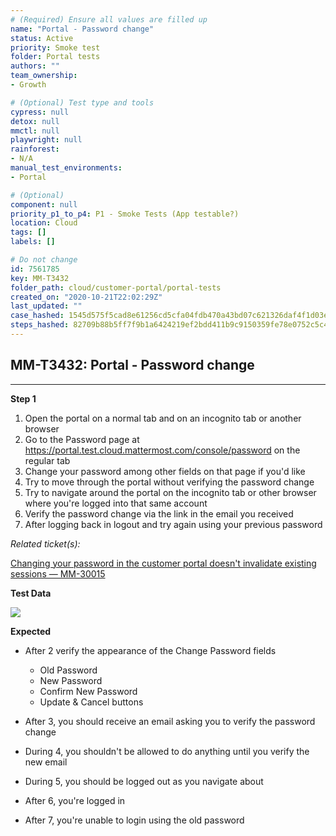 ```yaml
---
# (Required) Ensure all values are filled up
name: "Portal - Password change"
status: Active
priority: Smoke test
folder: Portal tests
authors: ""
team_ownership: 
- Growth

# (Optional) Test type and tools
cypress: null
detox: null
mmctl: null
playwright: null
rainforest: 
- N/A
manual_test_environments: 
- Portal

# (Optional)
component: null
priority_p1_to_p4: P1 - Smoke Tests (App testable?)
location: Cloud
tags: []
labels: []

# Do not change
id: 7561785
key: MM-T3432
folder_path: cloud/customer-portal/portal-tests
created_on: "2020-10-21T22:02:29Z"
last_updated: ""
case_hashed: 1545d575f5cad8e61256cd5cfa04fdb470a43bd07c621326daf4f1d03e7f7a9c5f8c5bf414f82040dbdbe9e04c5649cf
steps_hashed: 82709b88b5ff7f9b1a6424219ef2bdd411b9c9150359fe78e0752c5c4618b6fba75f3e4fb04f47900b37fafea23ebaf8
---
```


## MM-T3432: Portal - Password change

---

**Step 1**

1. Open the portal on a normal tab and on an incognito tab or another browser
2. Go to the Password page at <https://portal.test.cloud.mattermost.com/console/password> on the regular tab
3. Change your password among other fields on that page if you'd like
4. Try to move through the portal without verifying the password change
5. Try to navigate around the portal on the incognito tab or other browser where you're logged into that same account
6. Verify the password change via the link in the email you received
7. After logging back in logout and try again using your previous password

_Related ticket(s):_

[Changing your password in the customer portal doesn't invalidate existing sessions — MM-30015](https://mattermost.atlassian.net/browse/MM-30015)

**Test Data**

![](https://smartbear-tm4j-prod-us-west-2-attachment-rich-text.s3.us-west-2.amazonaws.com/embedded-f3277290f945470c4add5d21ef3dc7ca7b74388fc7152bfb6b99ae58c66a95a8-1604963889049-1604963889049.png)

**Expected**

- After 2 verify the appearance of the Change Password fields

  - Old Password
  - New Password
  - Confirm New Password
  - Update & Cancel buttons

- After 3, you should receive an email asking you to verify the password change

- During 4, you shouldn't be allowed to do anything until you verify the new email

- During 5, you should be logged out as you navigate about

- After 6, you're logged in

- After 7, you're unable to login using the old password
